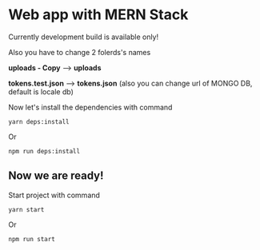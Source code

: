 # Web app with MERN Stack

Currently development build is available only!

Also you have to change 2 folerds's names

**uploads - Copy** --> **uploads**

**tokens.test.json** --> **tokens.json** (also you can change url of MONGO DB, default is locale db)

Now let's install the dependencies with command
```shall
yarn deps:install
```
Or

```shall
npm run deps:install
```

## Now we are ready!
Start project with command

```shall
yarn start
```
Or

```shall
npm run start
```
